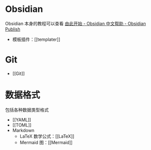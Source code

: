 # Obsidian

Obsidian 本身的教程可以查看 [由此开始 - Obsidian 中文帮助 - Obsidian Publish](https://publish.obsidian.md/help-zh/%E7%94%B1%E6%AD%A4%E5%BC%80%E5%A7%8B)

- 模板插件：[[templater]]

# Git

- [[Git]]

# 数据格式

包括各种数据类型格式
- [[YAML]]
- [[TOML]]
- Markdown
	- LaTeX 数学公式：[[LaTeX]]
	- Mermaid 图：[[Mermaid]]
